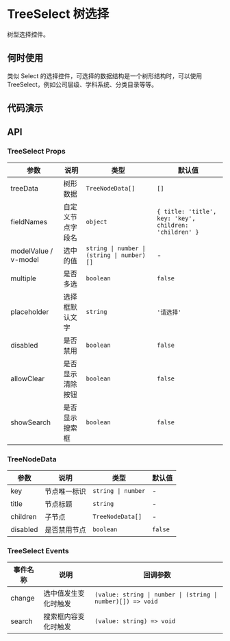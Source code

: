# TreeSelect 树选择

树型选择控件。

## 何时使用

类似 Select 的选择控件，可选择的数据结构是一个树形结构时，可以使用 TreeSelect，例如公司层级、学科系统、分类目录等等。

## 代码演示

<demo src="../demos/tree-select/tree-select-01-basic.vue"></demo>

<demo src="../demos/tree-select/tree-select-02-multiple.vue"></demo>

<demo src="../demos/tree-select/tree-select-03-search.vue"></demo>

## API

### TreeSelect Props

| 参数 | 说明 | 类型 | 默认值 |
| --- | --- | --- | --- |
| treeData | 树形数据 | `TreeNodeData[]` | `[]` |
| fieldNames | 自定义节点字段名 | `object` | `{ title: 'title', key: 'key', children: 'children' }` |
| modelValue / v-model | 选中的值 | `string \| number \| (string \| number)[]` | - |
| multiple | 是否多选 | `boolean` | `false` |
| placeholder | 选择框默认文字 | `string` | `'请选择'` |
| disabled | 是否禁用 | `boolean` | `false` |
| allowClear | 是否显示清除按钮 | `boolean` | `false` |
| showSearch | 是否显示搜索框 | `boolean` | `false` |

### TreeNodeData

| 参数 | 说明 | 类型 | 默认值 |
| --- | --- | --- | --- |
| key | 节点唯一标识 | `string \| number` | - |
| title | 节点标题 | `string` | - |
| children | 子节点 | `TreeNodeData[]` | - |
| disabled | 是否禁用节点 | `boolean` | `false` |

### TreeSelect Events

| 事件名称 | 说明 | 回调参数 |
| --- | --- | --- |
| change | 选中值发生变化时触发 | `(value: string \| number \| (string \| number)[]) => void` |
| search | 搜索框内容变化时触发 | `(value: string) => void` | 